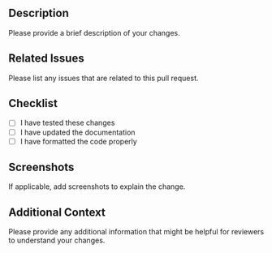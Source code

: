 ## Description

Please provide a brief description of your changes.

## Related Issues

Please list any issues that are related to this pull request.

## Checklist

- [ ] I have tested these changes
- [ ] I have updated the documentation
- [ ] I have formatted the code properly

## Screenshots

If applicable, add screenshots to explain the change.

## Additional Context

Please provide any additional information that might be helpful for reviewers to understand your changes.
